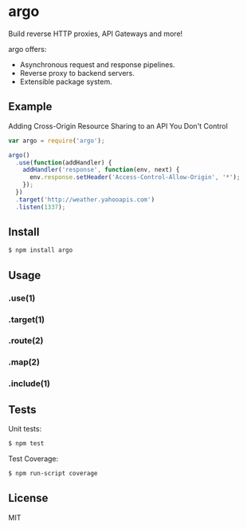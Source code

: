 # argo

Build reverse HTTP proxies, API Gateways and more!

argo offers:

* Asynchronous request and response pipelines.
* Reverse proxy to backend servers.
* Extensible package system.

## Example

Adding Cross-Origin Resource Sharing to an API You Don't Control

```javascript
var argo = require('argo');

argo()
  .use(function(addHandler) {
    addHandler('response', function(env, next) {
      env.response.setHeader('Access-Control-Allow-Origin', '*');
    });
  })
  .target('http://weather.yahooapis.com')
  .listen(1337);
```

## Install

```bash
$ npm install argo
```

## Usage

### .use(1)
### .target(1)
### .route(2)
### .map(2)
### .include(1)

## Tests

Unit tests: 

```bash
$ npm test
```

Test Coverage:

```bash
$ npm run-script coverage
```

## License
MIT